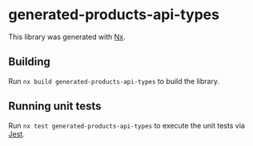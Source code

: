 # generated-products-api-types

This library was generated with [Nx](https://nx.dev).

## Building

Run `nx build generated-products-api-types` to build the library.

## Running unit tests

Run `nx test generated-products-api-types` to execute the unit tests via [Jest](https://jestjs.io).
